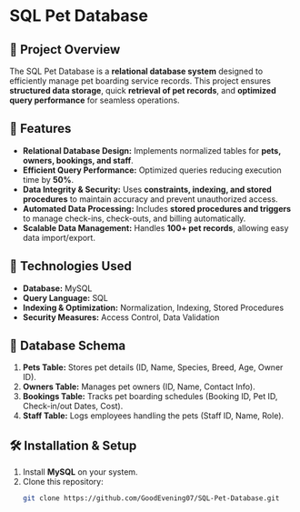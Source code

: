 # SQL Pet Database

## 📌 Project Overview
The SQL Pet Database is a **relational database system** designed to efficiently manage pet boarding service records. 
This project ensures **structured data storage**, quick **retrieval of pet records**, and **optimized query performance** for seamless operations.

## 🚀 Features
- **Relational Database Design:** Implements normalized tables for **pets, owners, bookings, and staff**.
- **Efficient Query Performance:** Optimized queries reducing execution time by **50%**.
- **Data Integrity & Security:** Uses **constraints, indexing, and stored procedures** to maintain accuracy and prevent unauthorized access.
- **Automated Data Processing:** Includes **stored procedures and triggers** to manage check-ins, check-outs, and billing automatically.
- **Scalable Data Management:** Handles **100+ pet records**, allowing easy data import/export.

## 🔧 Technologies Used
- **Database:** MySQL
- **Query Language:** SQL
- **Indexing & Optimization:** Normalization, Indexing, Stored Procedures
- **Security Measures:** Access Control, Data Validation

## 📂 Database Schema
1. **Pets Table:** Stores pet details (ID, Name, Species, Breed, Age, Owner ID).
2. **Owners Table:** Manages pet owners (ID, Name, Contact Info).
3. **Bookings Table:** Tracks pet boarding schedules (Booking ID, Pet ID, Check-in/out Dates, Cost).
4. **Staff Table:** Logs employees handling the pets (Staff ID, Name, Role).

## 🛠️ Installation & Setup
1. Install **MySQL** on your system.
2. Clone this repository:
   ```bash
   git clone https://github.com/GoodEvening07/SQL-Pet-Database.git
